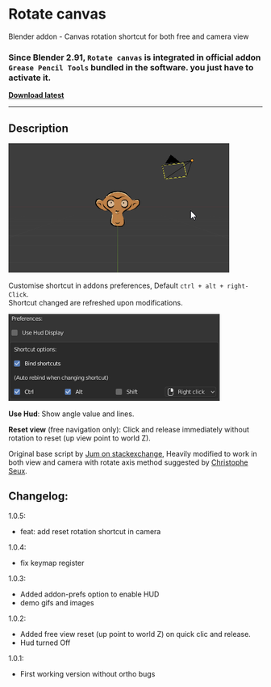 # Rotate canvas

Blender addon - Canvas rotation shortcut for both free and camera view

### Since Blender 2.91, `Rotate canvas` is integrated in official addon `Grease Pencil Tools` bundled in the software. you just have to activate it.

**[Download latest](https://github.com/Pullusb/rotate_canvas/archive/master.zip)**

---  

## Description


![demo canvas rotate gif](https://raw.githubusercontent.com/Pullusb/images_repo/master/RC_rotate_canvas_demo_view_and_cam.gif)

Customise shortcut in addons preferences, Default `ctrl + alt + right-Click`.  
Shortcut changed are refreshed upon modifications.

![preferences canvas rotate gif](https://raw.githubusercontent.com/Pullusb/images_repo/master/RC_rotate_canvas_pref_shortcut.png)

**Use Hud**: Show angle value and lines.

**Reset view** (free navigation only): Click and release immediately without rotation to reset (up view point to world Z).

<!-- OpenGL drawing can be enabled by passing `self.hud` to True in the invoke of the operator (mainly used for debugging). -->


Original base script by [Jum on stackexchange](https://blender.stackexchange.com/questions/136183/rotating-camera-view-in-grease-pencil-draw-mode-in-blender-2-8), Heavily modified to work in both view and camera with rotate axis method suggested by [Christophe Seux](https://gitlab.com/ChristopheSeux).


## Changelog:

1.0.5:

- feat: add reset rotation shortcut in camera

1.0.4:

- fix keymap register

1.0.3:

- Added addon-prefs option to enable HUD
- demo gifs and images

1.0.2:

- Added free view reset (up point to world Z) on quick clic and release.
- Hud turned Off

1.0.1:

- First working version without ortho bugs
